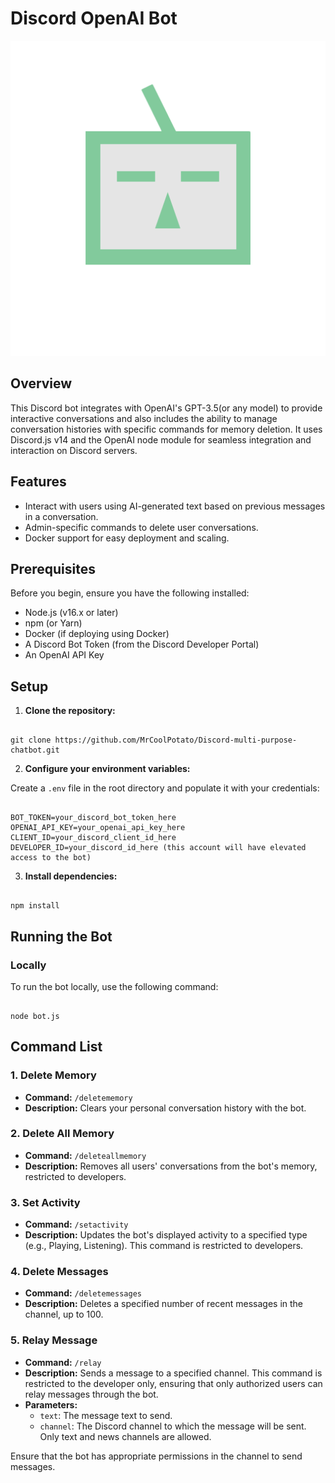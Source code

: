 # Discord OpenAI Bot

![Pfp](Pfp.png)

## Overview

This Discord bot integrates with OpenAI's GPT-3.5(or any model) to provide interactive conversations and also includes the ability to manage conversation histories with specific commands for memory deletion. It uses Discord.js v14 and the OpenAI node module for seamless integration and interaction on Discord servers.

## Features

- Interact with users using AI-generated text based on previous messages in a conversation.
- Admin-specific commands to delete user conversations.
- Docker support for easy deployment and scaling.

## Prerequisites

Before you begin, ensure you have the following installed:

- Node.js (v16.x or later)
- npm (or Yarn)
- Docker (if deploying using Docker)
- A Discord Bot Token (from the Discord Developer Portal)
- An OpenAI API Key

## Setup

1. **Clone the repository:**

```

git clone https://github.com/MrCoolPotato/Discord-multi-purpose-chatbot.git

```

2. **Configure your environment variables:**

Create a `.env` file in the root directory and populate it with your credentials:

```

BOT_TOKEN=your_discord_bot_token_here
OPENAI_API_KEY=your_openai_api_key_here
CLIENT_ID=your_discord_client_id_here
DEVELOPER_ID=your_discord_id_here (this account will have elevated access to the bot)

```

3. **Install dependencies:**

```

npm install

```

## Running the Bot

### Locally

To run the bot locally, use the following command:

```

node bot.js

```

## Command List

### 1. Delete Memory

- **Command:** `/deletememory`
- **Description:** Clears your personal conversation history with the bot.

### 2. Delete All Memory

- **Command:** `/deleteallmemory`
- **Description:** Removes all users' conversations from the bot's memory, restricted to developers.

### 3. Set Activity

- **Command:** `/setactivity`
- **Description:** Updates the bot's displayed activity to a specified type (e.g., Playing, Listening). This command is restricted to developers.

### 4. Delete Messages

- **Command:** `/deletemessages`
- **Description:** Deletes a specified number of recent messages in the channel, up to 100.

### 5. Relay Message

- **Command:** `/relay`
- **Description:** Sends a message to a specified channel. This command is restricted to the developer only, ensuring that only authorized users can relay messages through the bot.
- **Parameters:**
  - `text`: The message text to send.
  - `channel`: The Discord channel to which the message will be sent. Only text and news channels are allowed.

Ensure that the bot has appropriate permissions in the channel to send messages.
